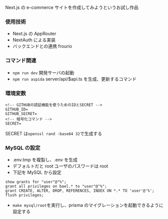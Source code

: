 Next.js の e-commerce サイトを作成してみようというお試し作品

### 使用技術

- Next.js の AppRouter
- NextAuth による実装
- バックエンドとの連携 frourio

### コマンド関連

- `npm run dev` 開発サーバの起動
- `npm run aspida` server/api/$api.ts を生成、更新するコマンド

### 環境変数

```
<!-- GITHUBの認証機能を使うためのIDとSECRET -->
GITHUB_ID=
GITHUB_SECRET=
<!-- 暗号化コマンド -->
SECRET=
```

SECRET は`openssl rand -base64 32`で生成する

### MySQL の設定

- .env.tmp を複製し、.env を生成
- デフォルトだと root ユーザのパスワードは root
- 下記を MySQL から設定

```
show grants for "user"@"%";
grant all privileges on bael.* to "user"@"%";
grant CREATE, ALTER, DROP, REFERENCES, INDEX ON *.* TO 'user'@'%';
flush privileges;
```

- `make mysql/root`を実行し、prisma のマイグレーションを起動できるように設定する
